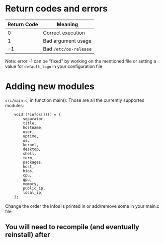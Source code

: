 # Return codes and errors
| Return Code   | Meaning               |
| ---           | ---                   |
| 0             | Correct execution     |
| 1             | Bad argument usage    |
| -1            | Bad `/etc/os-release` |

Note: error -1 can be "fixed" by working on the mentioned file or setting a value for `default_logo` in your configuration file

# Adding new modules
`src/main.c`, in function main():
Those are all the currently supported modules:
```
    void (*infos[])() = {
        separator,
        title,
        hostname,
        user,
        uptime,
        os,
        kernel,
        desktop,
        shell,
        term,
        packages,
        host,
        bios,
        cpu,
        gpu,
        memory,
        public_ip,
        local_ip,
    };
```
Change the order the infos is printed in or add/remove some in your main.c file
## You will need to recompile (and eventually reinstall) after